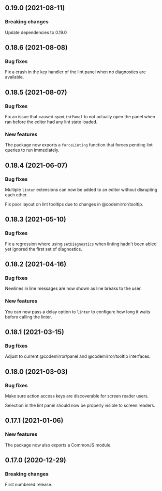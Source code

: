 ## 0.19.0 (2021-08-11)

### Breaking changes

Update dependencies to 0.19.0

## 0.18.6 (2021-08-08)

### Bug fixes

Fix a crash in the key handler of the lint panel when no diagnostics are available.

## 0.18.5 (2021-08-07)

### Bug fixes

Fix an issue that caused `openLintPanel` to not actually open the panel when ran before the editor had any lint state loaded.

### New features

The package now exports a `forceLinting` function that forces pending lint queries to run immediately.

## 0.18.4 (2021-06-07)

### Bug fixes

Multiple `linter` extensions can now be added to an editor without disrupting each other.

Fix poor layout on lint tooltips due to changes in @codemirror/tooltip.

## 0.18.3 (2021-05-10)

### Bug fixes

Fix a regression where using `setDiagnostics` when linting hadn't been abled yet ignored the first set of diagnostics.

## 0.18.2 (2021-04-16)

### Bug fixes

Newlines in line messages are now shown as line breaks to the user.

### New features

You can now pass a delay option to `linter` to configure how long it waits before calling the linter.

## 0.18.1 (2021-03-15)

### Bug fixes

Adjust to current @codemirror/panel and @codemirror/tooltip interfaces.

## 0.18.0 (2021-03-03)

### Bug fixes

Make sure action access keys are discoverable for screen reader users.

Selection in the lint panel should now be properly visible to screen readers.

## 0.17.1 (2021-01-06)

### New features

The package now also exports a CommonJS module.

## 0.17.0 (2020-12-29)

### Breaking changes

First numbered release.

